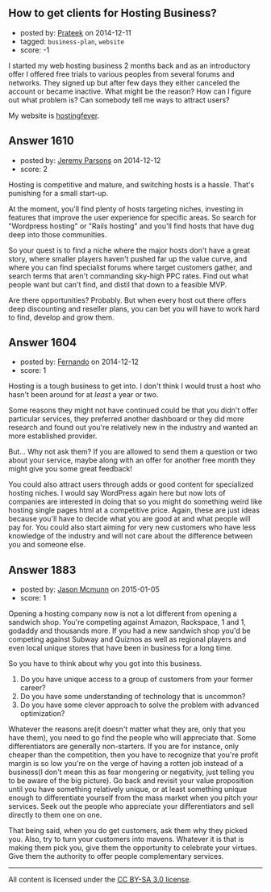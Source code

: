## How to get clients for Hosting Business?

- posted by: [Prateek](https://stackexchange.com/users/1554591/prateek) on 2014-12-11
- tagged: `business-plan`, `website`
- score: -1

I started my web hosting business 2 months back and as an introductory offer I offered free trials to various peoples from several forums and networks. They signed up but after few days they either canceled the account or became inactive.  What might be the reason? How can I figure out what problem is? Can somebody tell me ways to attract users?

My website is [hostingfever](http://www.hostingfever.in).


## Answer 1610

- posted by: [Jeremy Parsons](https://stackexchange.com/users/497810/jeremy-parsons) on 2014-12-12
- score: 2

Hosting is competitive and mature, and switching hosts is a hassle. That's punishing for a small start-up.

At the moment, you'll find plenty of hosts targeting niches, investing in features that improve the user experience for specific areas. So search for "Wordpress hosting" or "Rails hosting" and you'll find hosts that have dug deep into those communities.

So your quest is to find a niche where the major hosts don't have a great story, where smaller players haven't pushed far up the value curve, and where you can find specialist forums where target customers gather, and search terms that aren't commanding sky-high PPC rates. Find out what people want but can't find, and distil that down to a feasible MVP.

Are there opportunities? Probably. But when every host out there offers deep discounting and reseller plans, you can bet you will have to work hard to find, develop and grow them.


## Answer 1604

- posted by: [Fernando](https://stackexchange.com/users/5092626/fernando) on 2014-12-12
- score: 1

Hosting is a tough business to get into. I don't think I would trust a host who hasn't been around for at *least* a year or two. 

Some reasons they might not have continued could be that you didn't offer particular services, they preferred another dashboard or they did more research and found out you're relatively new in the industry and wanted an more established provider.

But... Why not ask them? If you are allowed to send them a question or two about your service, maybe along with an offer for another free month they might give you some great feedback!

You could also attract users through adds or good content for specialized hosting niches. I would say WordPress again here but now lots of companies are interested in doing that so you might do something weird like hosting single pages html at a competitive price. Again, these are just ideas because you'll have to decide what you are good at and what people will pay for. You could also start aiming for very new customers who have less knowledge of the industry and will not care about the difference between you and someone else.


## Answer 1883

- posted by: [Jason Mcmunn](https://stackexchange.com/users/5429346/jason-mcmunn) on 2015-01-05
- score: 1

Opening a hosting company now is not a lot different from opening a sandwich shop.  You're competing against Amazon, Rackspace, 1 and 1, godaddy and thousands more.  If you had a new sandwich shop you'd be competing against Subway and Quiznos as well as regional players and even local unique stores that have been in business for a long time.

So you have to think about why you got into this business.  

 1. Do you have unique access to a group of customers from your former career?
 2. Do you have some understanding of technology that is uncommon?
 3. Do you have some clever approach to solve the problem with advanced optimization?

Whatever the reasons are(it doesn't matter what they are, only that you have them), you need to go find the people who will appreciate that.  Some differentiators are generally non-starters.  If you are for instance, only cheaper than the competition, then you have to recognize that you're profit margin is so low you're on the verge of having a rotten job instead of a business(I don't mean this as fear mongering or negativity, just telling you to be aware of the big picture).  Go back and revisit your value proposition until you have something relatively unique, or at least something unique enough to differentiate yourself from the mass market when you pitch your services.  Seek out the people who appreciate your differentiators and sell directly to them one on one. 

That being said, when you do get customers, ask them why they picked you.  Also, try to turn your customers into mavens.  Whatever it is that is making them pick you, give them the opportunity to celebrate your virtues.  Give them the authority to offer people complementary services.





---

All content is licensed under the [CC BY-SA 3.0 license](https://creativecommons.org/licenses/by-sa/3.0/).
